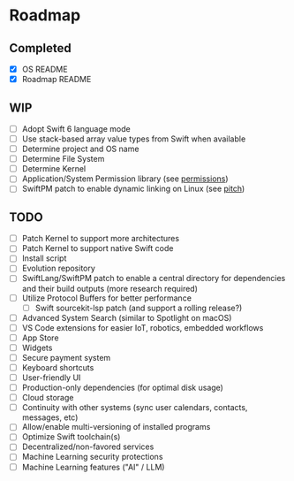 # Roadmap

## Completed

- [x] OS README
- [x] Roadmap README

## WIP

- [ ] Adopt Swift 6 language mode
- [ ] Use stack-based array value types from Swift when available
- [ ] Determine project and OS name
- [ ] Determine File System
- [ ] Determine Kernel
- [ ] Application/System Permission library (see [permissions](https://github.com/schwiftyos/schwifty-permissions))
- [ ] SwiftPM patch to enable dynamic linking on Linux (see [pitch](https://forums.swift.org/t/77605))

## TODO

- [ ] Patch Kernel to support more architectures
- [ ] Patch Kernel to support native Swift code
- [ ] Install script
- [ ] Evolution repository
- [ ] SwiftLang/SwiftPM patch to enable a central directory for dependencies and their build outputs (more research required)
- [ ] Utilize Protocol Buffers for better performance
  - [ ] Swift sourcekit-lsp patch (and support a rolling release?)
- [ ] Advanced System Search (similar to Spotlight on macOS)
- [ ] VS Code extensions for easier IoT, robotics, embedded workflows
- [ ] App Store
- [ ] Widgets
- [ ] Secure payment system
- [ ] Keyboard shortcuts
- [ ] User-friendly UI
- [ ] Production-only dependencies (for optimal disk usage)
- [ ] Cloud storage
- [ ] Continuity with other systems (sync user calendars, contacts, messages, etc)
- [ ] Allow/enable multi-versioning of installed programs
- [ ] Optimize Swift toolchain(s)
- [ ] Decentralized/non-favored services
- [ ] Machine Learning security protections
- [ ] Machine Learning features ("AI" / LLM)
